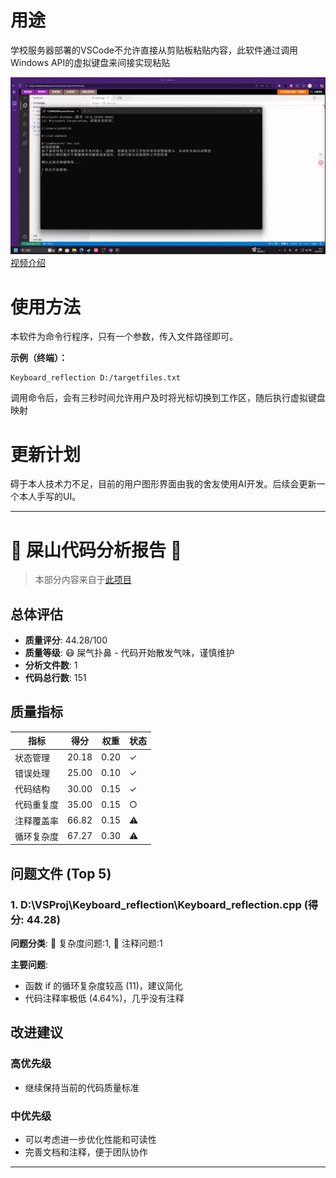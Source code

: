 # 用途
学校服务器部署的VSCode不允许直接从剪贴板粘贴内容，此软件通过调用Windows API的虚拟键盘来间接实现粘贴


![使用示例](intro.gif "使用示例")
[视频介绍](https://www.bilibili.com/video/BV1goYwzZEN3)

# 使用方法
本软件为命令行程序，只有一个参数，传入文件路径即可。

**示例（终端）：**
```
Keyboard_reflection D:/targetfiles.txt
```
调用命令后，会有三秒时间允许用户及时将光标切换到工作区，随后执行虚拟键盘映射

# 更新计划
碍于本人技术力不足，目前的用户图形界面由我的舍友使用AI开发。后续会更新一个本人手写的UI。

---

# 🌸 屎山代码分析报告 🌸
>本部分内容来自于[此项目](https://github.com/Done-0/fuck-u-code)
## 总体评估

- **质量评分**: 44.28/100
- **质量等级**: 😷 屎气扑鼻 - 代码开始散发气味，谨慎维护
- **分析文件数**: 1
- **代码总行数**: 151

## 质量指标

| 指标 | 得分 | 权重 | 状态 |
|------|------|------|------|
| 状态管理 | 20.18 | 0.20 | ✓ |
| 错误处理 | 25.00 | 0.10 | ✓ |
| 代码结构 | 30.00 | 0.15 | ✓ |
| 代码重复度 | 35.00 | 0.15 | ○ |
| 注释覆盖率 | 66.82 | 0.15 | ⚠ |
| 循环复杂度 | 67.27 | 0.30 | ⚠ |

## 问题文件 (Top 5)

### 1. D:\VSProj\Keyboard_reflection\Keyboard_reflection.cpp (得分: 44.28)
**问题分类**: 🔄 复杂度问题:1, 📝 注释问题:1

**主要问题**:
- 函数 if 的循环复杂度较高 (11)，建议简化
- 代码注释率极低 (4.64%)，几乎没有注释

## 改进建议

### 高优先级
- 继续保持当前的代码质量标准

### 中优先级
- 可以考虑进一步优化性能和可读性
- 完善文档和注释，便于团队协作
---
